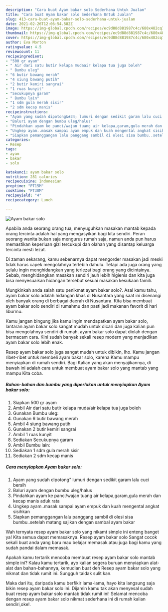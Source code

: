 ```yaml
---
description: "Cara buat Ayam bakar solo Sederhana Untuk Jualan"
title: "Cara buat Ayam bakar solo Sederhana Untuk Jualan"
slug: 413-cara-buat-ayam-bakar-solo-sederhana-untuk-jualan
date: 2021-02-26T12:06:54.582Z
image: https://img-global.cpcdn.com/recipes/ec9d88d881987c4c/680x482cq70/ayam-bakar-solo-foto-resep-utama.jpg
thumbnail: https://img-global.cpcdn.com/recipes/ec9d88d881987c4c/680x482cq70/ayam-bakar-solo-foto-resep-utama.jpg
cover: https://img-global.cpcdn.com/recipes/ec9d88d881987c4c/680x482cq70/ayam-bakar-solo-foto-resep-utama.jpg
author: Eva Morton
ratingvalue: 4.5
reviewcount: 11
recipeingredient:
- "500 gr ayam"
- " Air dari satu butir kelapa mudaair kelapa tua juga boleh"
- " Bumbu uleg"
- "6 butir bawang merah"
- "4 siung bawang putih"
- "2 butir kemiri sangrai"
- "1 ruas kunyit"
- "Secukupnya garam"
- " Bumbu lain"
- "1 sdm gula merah sisir"
- "2 sdm kecap manis"
recipeinstructions:
- "Ayam yang sudah dipotong&#34; lumuri dengan sedikit garam lalu cuci bersih"
- "Baluri ayam dengan bumbu uleg/halus"
- "Pindahkan ayam ke panci/wajan tuang air kelapa,garam,gula merah dan kecap manis aduk rata"
- "Ungkep ayam..masak sampai ayam empuk dan kuah mengental angkat sisihkan"
- "Siapkan pemanggangan lalu panggang sambil di olesi sisa bumbu..setelah matang sajikan dengan sambal ayam bakar"
categories:
- Resep
tags:
- ayam
- bakar
- solo

katakunci: ayam bakar solo 
nutrition: 281 calories
recipecuisine: Indonesian
preptime: "PT15M"
cooktime: "PT30M"
recipeyield: "4"
recipecategory: Lunch

---
```



![Ayam bakar solo](https://img-global.cpcdn.com/recipes/ec9d88d881987c4c/680x482cq70/ayam-bakar-solo-foto-resep-utama.jpg)

Apabila anda seorang orang tua, menyuguhkan masakan mantab kepada orang tercinta adalah hal yang mengasyikan bagi kita sendiri. Peran seorang  wanita bukan saja mengurus rumah saja, namun anda pun harus memastikan keperluan gizi tercukupi dan olahan yang disantap keluarga tercinta mesti lezat.

Di zaman  sekarang, kamu sebenarnya dapat mengorder masakan jadi meski tidak harus capek mengolahnya terlebih dahulu. Tetapi ada juga orang yang selalu ingin menghidangkan yang terlezat bagi orang yang dicintainya. Sebab, menghidangkan masakan sendiri jauh lebih higienis dan kita juga bisa menyesuaikan hidangan tersebut sesuai masakan kesukaan famili. 



Mungkinkah anda salah satu penikmat ayam bakar solo?. Asal kamu tahu, ayam bakar solo adalah hidangan khas di Nusantara yang saat ini disenangi oleh banyak orang di berbagai daerah di Nusantara. Kita bisa membuat ayam bakar solo sendiri di rumahmu dan pasti jadi makanan favorit di hari liburmu.

Kamu jangan bingung jika kamu ingin mendapatkan ayam bakar solo, lantaran ayam bakar solo sangat mudah untuk dicari dan juga kalian pun bisa mengolahnya sendiri di rumah. ayam bakar solo dapat diolah dengan bermacam cara. Kini sudah banyak sekali resep modern yang menjadikan ayam bakar solo lebih enak.

Resep ayam bakar solo juga sangat mudah untuk dibikin, lho. Kamu jangan ribet-ribet untuk membeli ayam bakar solo, karena Kamu mampu menyiapkan di rumah sendiri. Bagi Kalian yang akan menyajikannya, di bawah ini adalah cara untuk membuat ayam bakar solo yang mantab yang mampu Kita coba.

<!--inarticleads1-->

##### Bahan-bahan dan bumbu yang diperlukan untuk menyiapkan Ayam bakar solo:

1. Siapkan 500 gr ayam
1. Ambil  Air dari satu butir kelapa muda/air kelapa tua juga boleh
1. Gunakan  Bumbu uleg:
1. Gunakan 6 butir bawang merah
1. Ambil 4 siung bawang putih
1. Gunakan 2 butir kemiri sangrai
1. Ambil 1 ruas kunyit
1. Sediakan Secukupnya garam
1. Ambil  Bumbu lain:
1. Sediakan 1 sdm gula merah sisir
1. Sediakan 2 sdm kecap manis




<!--inarticleads2-->

##### Cara menyiapkan Ayam bakar solo:

1. Ayam yang sudah dipotong&#34; lumuri dengan sedikit garam lalu cuci bersih
1. Baluri ayam dengan bumbu uleg/halus
1. Pindahkan ayam ke panci/wajan tuang air kelapa,garam,gula merah dan kecap manis aduk rata
1. Ungkep ayam..masak sampai ayam empuk dan kuah mengental angkat sisihkan
1. Siapkan pemanggangan lalu panggang sambil di olesi sisa bumbu..setelah matang sajikan dengan sambal ayam bakar




Wah ternyata resep ayam bakar solo yang nikamt simple ini enteng banget ya! Kita semua dapat memasaknya. Resep ayam bakar solo Sangat cocok sekali buat anda yang baru mau belajar memasak atau juga bagi kamu yang sudah pandai dalam memasak.

Apakah kamu tertarik mencoba membuat resep ayam bakar solo mantab simple ini? Kalau kamu tertarik, ayo kalian segera buruan menyiapkan alat-alat dan bahan-bahannya, kemudian buat deh Resep ayam bakar solo yang nikmat dan tidak rumit ini. Sungguh taidak sulit kan. 

Maka dari itu, daripada kamu berfikir lama-lama, hayo kita langsung saja bikin resep ayam bakar solo ini. Dijamin kamu tak akan menyesal sudah buat resep ayam bakar solo mantab tidak rumit ini! Selamat mencoba dengan resep ayam bakar solo nikmat sederhana ini di rumah kalian sendiri,oke!.

